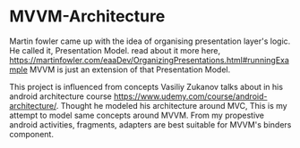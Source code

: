 # MVVM-Architecture



Martin fowler came up with the idea of organising presentation layer's logic. He called it, Presentation Model.
read about it more here,
https://martinfowler.com/eaaDev/OrganizingPresentations.html#runningExample
MVVM is just an extension of that Presentation Model.

This project is influenced from concepts Vasiliy Zukanov talks about in his android architecture course https://www.udemy.com/course/android-architecture/.
Thought he modeled his architecture around MVC, This is my attempt to model same concepts around MVVM. From my propestive android activities, 
fragments, adapters are best suitable for MVVM's binders component.
